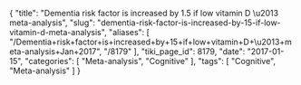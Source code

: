 {
    "title": "Dementia risk factor is increased by 1.5 if low vitamin D \u2013 meta-analysis",
    "slug": "dementia-risk-factor-is-increased-by-15-if-low-vitamin-d-meta-analysis",
    "aliases": [
        "/Dementia+risk+factor+is+increased+by+15+if+low+vitamin+D+\u2013+meta-analysis+Jan+2017",
        "/8179"
    ],
    "tiki_page_id": 8179,
    "date": "2017-01-15",
    "categories": [
        "Meta-analysis",
        "Cognitive"
    ],
    "tags": [
        "Cognitive",
        "Meta-analysis"
    ]
}